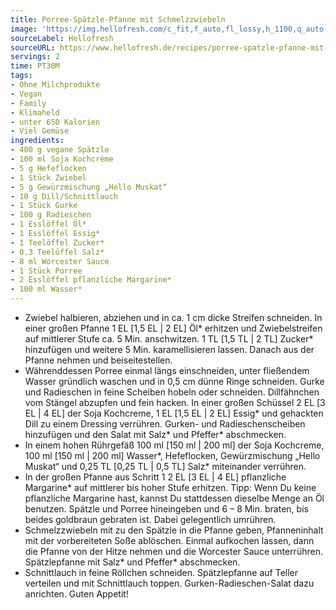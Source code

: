 ```yaml
---
title: Porree-Spätzle-Pfanne mit Schmelzzwiebeln
image: 'https://img.hellofresh.com/c_fit,f_auto,fl_lossy,h_1100,q_auto,w_2600/hellofresh_s3/image/porree-spatzle-pfanne-mit-schmelzzwiebeln-238c7136.jpg'
sourceLabel: Hellofresh
sourceURL: https://www.hellofresh.de/recipes/porree-spatzle-pfanne-mit-schmelzzwiebeln-63282eb37257988db205e6b1
servings: 2
time: PT30M
tags:
- Ohne Milchprodukte
- Vegan
- Family
- Klimaheld
- unter 650 Kalorien
- Viel Gemüse
ingredients:
- 400 g vegane Spätzle
- 100 ml Soja Kochcrème
- 5 g Hefeflocken
- 1 Stück Zwiebel
- 5 g Gewürzmischung „Hello Muskat“
- 10 g Dill/Schnittlauch
- 1 Stück Gurke
- 100 g Radieschen
- 1 Esslöffel Öl*
- 1 Esslöffel Essig*
- 1 Teelöffel Zucker*
- 0.3 Teelöffel Salz*
- 8 ml Worcester Sauce
- 1 Stück Porree
- 2 Esslöffel pflanzliche Margarine*
- 100 ml Wasser*
---
```


- Zwiebel halbieren, abziehen und in ca. 1 cm dicke Streifen schneiden.  In einer großen Pfanne 1 EL [1,5 EL | 2 EL] Öl\* erhitzen und Zwiebelstreifen auf mittlerer Stufe ca. 5 Min. anschwitzen. 1 TL [1,5 TL | 2 TL] Zucker\* hinzufügen und weitere 5 Min. karamellisieren lassen. Danach aus der Pfanne nehmen und beiseitestellen.
- Währenddessen Porree einmal längs einschneiden, unter fließendem Wasser gründlich waschen und in 0,5 cm dünne Ringe schneiden.  Gurke und Radieschen in feine Scheiben hobeln oder schneiden.  Dillfähnchen vom Stängel abzupfen und fein hacken.  In einer großen Schüssel 2 EL [3 EL | 4 EL] der Soja Kochcreme, 1 EL [1,5 EL | 2 EL] Essig\* und gehackten Dill zu einem Dressing verrühren.  Gurken- und Radieschenscheiben hinzufügen und den Salat mit Salz\* und Pfeffer\* abschmecken.
- In einem hohen Rührgefäß 100 ml [150 ml | 200 ml] der Soja Kochcreme, 100 ml [150 ml | 200 ml] Wasser\*, Hefeflocken, Gewürzmischung „Hello Muskat“ und 0,25 TL [0,25 TL | 0,5 TL] Salz\* miteinander verrühren.
- In der großen Pfanne aus Schritt 1 2 EL [3 EL | 4 EL] pflanzliche Margarine\* auf mittlerer bis hoher Stufe erhitzen.  Tipp: Wenn Du keine pflanzliche Margarine hast, kannst Du stattdessen dieselbe Menge an Öl benutzen.  Spätzle und Porree hineingeben und 6 – 8 Min. braten, bis beides goldbraun gebraten ist. Dabei gelegentlich umrühren.
- Schmelzzwiebeln mit zu den Spätzle in die Pfanne geben, Pfanneninhalt mit der vorbereiteten Soße ablöschen.  Einmal aufkochen lassen, dann die Pfanne von der Hitze nehmen und die Worcester Sauce unterrühren. Spätzlepfanne mit Salz\* und Pfeffer\* abschmecken.
- Schnittlauch in feine Röllchen schneiden.  Spätzlepfanne auf Teller verteilen und mit Schnittlauch toppen. Gurken-Radieschen-Salat dazu anrichten.  Guten Appetit!
